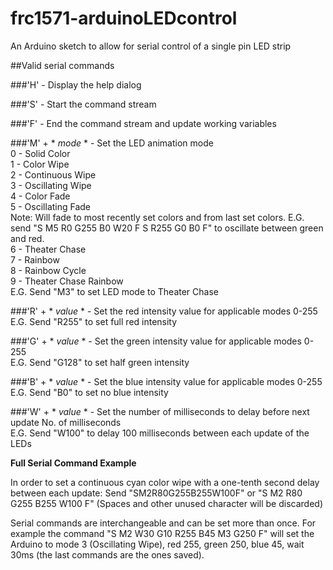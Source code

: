 # frc1571-arduinoLEDcontrol
An Arduino sketch to allow for serial control of a single pin LED strip

##Valid serial commands

###'H' - Display the help dialog

###'S' - Start the command stream

###'F' - End the command stream and update working variables

###'M' + * *mode* * - Set the LED animation mode<br />
  0 - Solid Color<br />
  1 - Color Wipe<br />
  2 - Continuous Wipe<br />
  3 - Oscillating Wipe<br />
  4 - Color Fade<br />
  5 - Oscillating Fade<br />
      Note: Will fade to most recently set colors and from last set colors. E.G. send "S M5 R0 G255 B0 W20 F S R255 G0 B0 F" to oscillate between green and red. <br />
  6 - Theater Chase<br />
  7 - Rainbow<br />
  8 - Rainbow Cycle<br />
  9 - Theater Chase Rainbow<br />
  E.G. Send "M3" to set LED mode to Theater Chase
  
###'R' + * *value* * - Set the red intensity value for applicable modes
  0-255<br />
  E.G. Send "R255" to set full red intensity
  
###'G' + * *value* * - Set the green intensity value for applicable modes
  0-255<br />
  E.G. Send "G128" to set half green intensity
  
###'B' + * *value* * - Set the blue intensity value for applicable modes
  0-255
  E.G. Send "B0" to set no blue intensity
  
###'W' + * *value* * - Set the number of milliseconds to delay before next update
  No. of milliseconds<br />
  E.G. Send "W100" to delay 100 milliseconds between each update of the LEDs
  
**Full Serial Command Example**

  In order to set a continuous cyan color wipe with a one-tenth second delay between each update:
  Send "SM2R80G255B255W100F" or "S M2 R80 G255 B255 W100 F" (Spaces and other unused character will be discarded)
  
  Serial commands are interchangeable and can be set more than once. For example the command "S M2 W30 G10 R255 B45 M3 G250 F" will set   the Arduino to mode 3 (Oscillating Wipe), red 255, green 250, blue 45, wait 30ms (the last commands are the ones saved).
